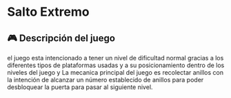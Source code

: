 # Salto Extremo

## 🎮 Descripción del juego

el juego esta intencionado a tener un nivel de dificultad normal gracias a los diferentes tipos de plataformas usadas y a su posicionamiento dentro de los niveles del juego y La mecanica principal del juego es recolectar anillos con la intención de alcanzar un número establecido de anillos para poder desbloquear la puerta para pasar al siguiente nivel.
